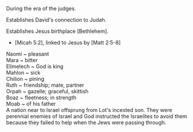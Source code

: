 During the era of the judges.

Establishes David's connection to Judah.

Establishes Jesus birthplace [Bethlehem].
- [Micah 5:2], linked to Jesus by [Matt 2:5-8]


Naomi ~ pleasant  
Mara ~ bitter  
Elimelech ~ God is king  
Mahlon ~ sick  
Chilion ~ pining  
Ruth ~ friendship; mate, partner  
Orpah ~ gazelle; graceful, skittish  
Boaz ~ fleetness; in strength  
Moab ~ of his father  
  A nation near to Israel offsprung from Lot's incested son.
  They were perennial enemies of Israel and God instructed the Israelites to avoid them because they failed to help when the Jews were passing through. 

